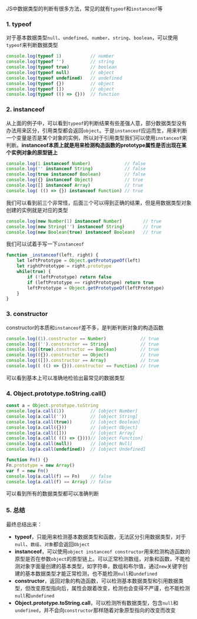<!-- ---
title: JS基础系列之数据类型判断
date: 2022-10-26
tags: JS基础系列
set: BaseJS
--- -->

JS中数据类型的判断有很多方法，常见的就有`typeof`和`instanceof`等

### 1. typeof

对于基本数据类型`null`、`undefined`、`number`、`string`、`boolean`，可以使用`typeof`来判断数据类型

```javascript
console.log(typeof 1)           // number
console.log(typeof '')          // string
console.log(typeof true)        // boolean
console.log(typeof null)        // object
console.log(typeof undefined)   // undefined
console.log(typeof {})          // object
console.log(typeof [])          // object
console.log(typeof (() => {}))  // function
```

### 2. instanceof

从上面的例子中，可以看到`typeof`的判断结果有些差强人意，部分数据类型没有办法用来区分，引用类型都会返回`object`。于是`instanceof`应运而生，用来判断一个变量是否是某个对象的实例，所以对于引用类型我们可以使用`instanceof`来判断。**instanceof本质上就是用来检测构造函数的prototype属性是否出现在某个实例对象的原型链上**

```javascript
console.log(1 instanceof Number)             // false
console.log('' instanceof String)            // false
console.log(true instanceof Boolean)         // false
console.log({} instanceof Object)            // true
console.log([] instanceof Array)             // true
console.log( (() => {}) instanceof Function) // true
```

我们可以看到前三个非常怪，后面三个可以得到正确的结果，但是用数据类型对象创建的实例就是对应的类型

```javascript
console.log(new Number(1) instanceof Number)        // true
console.log(new String('') instanceof String)       // true
console.log(new Boolean(true) instanceof Boolean)   // true
```

我们可以试着手写一下`instanceof`

```javascript
function _instanceof(left, right) {
    let leftPrototype = Object.getPrototypeOf(left)
    let rightPrototype = right.prototype
    while(true) {
        if (!leftPrototype) return false
        if (leftPrototype == rightPrototype) return true
        leftPrototype = Object.getPrototypeOf(leftPrototype)
    }
}
```

### 3. constructor

constructor的本质和`instanceof`差不多，是判断判断对象的构造函数
```javascript
console.log((1).constructor == Number)             // true
console.log(('').constructor == String)            // true
console.log((true).constructor == Boolean)         // true
console.log(({}).constructor == Object)            // true
console.log(([]).constructor == Array)             // true
console.log(( (() => {})).constructor == Function) // true
```

可以看到基本上可以准确地检验出最常见的数据类型

### 4. Object.prototype.toString.call()

```javascript
const a = Object.prototype.toString
console.log(a.call(1))          // [object Number]         
console.log(a.call(''))         // [object String]
console.log(a.call(true))       // [object Boolean]
console.log(a.call({}))         // [object Object]
console.log(a.call([]))         // [object Array]
console.log(a.call( (() => {})))// [object Function]
console.log(a.call(null))       // [object Null]
console.log(a.call(undefined))  // [object Undefined]

function Fn() {}
Fn.prototype = new Array()
var f = new Fn()
console.log(a.call(f) == Fn)    // false
console.log(a.call(f) == Array) // false
```
可以看到所有的数据类型都可以准确判断

### 5. 总结

最终总结出来：

* **typeof**，只能用来检测基本数据类型和函数，无法区分引用数据类型，对于`null`、`数组`、`对象`都会返回`Object`
* **instanceof**，可以使用`object instanceof constructor`用来检测构造函数的原型是否在参数`object`的原型链上。可以正常检测数组，对象和函数，不能检测对象字面量创建的基本类型，如字符串，数组和布尔值，通过`new`关键字创建的基本数据类型才能正常检测，也不能检测`null`和`undefined`
* **constructor**，返回对象的构造函数，可以检测基本数据类型和引用数据类型，但改变原型指向后，属性会跟着改变，检测也会变得不严谨，也不能检测`null`和`undefined`
* **Object.prototype.toString.call**，可以检测所有数据类型，包含`null`和`undefined`，并不会向`constructor`那样随着对象原型指向的改变而改变